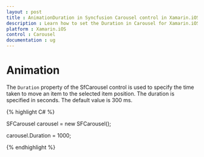 ```yaml
---
layout : post
title : AnimationDuration in Syncfusion Carousel control in Xamarin.iOS
description : Learn how to set the Duration in Carousel for Xamarin.iOS
platform : Xamarin.iOS
control : Carousel
documentation : ug
---
```


# Animation

The `Duration` property of the SfCarousel control is used to specify the time taken to move an item to the selected item position. The duration is specified in seconds.  The default value is 300 ms.

{% highlight C# %}

SFCarousel carousel = new SFCarousel();

carousel.Duration = 1000;

{% endhighlight %}

